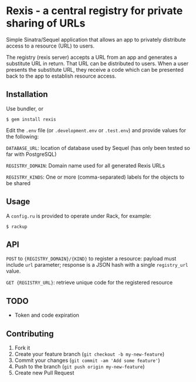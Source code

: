 # Rexis - a central registry for private sharing of URLs

Simple Sinatra/Sequel application that allows an app to privately
distribute access to a resource (URL) to users.

The registry (rexis server) accepts a URL from an app and generates a
substitute URL in return. That URL can be distributed to users. When a
user presents the substitute URL, they receive a code which can be
presented back to the app to establish resource access.

## Installation

Use bundler, or

    $ gem install rexis

Edit the `.env` file (or `.development.env` or `.test.env`) and
provide values for the following:

`DATABASE_URL`: location of database used by Sequel (has only been
tested so far with PostgreSQL)

`REGISTRY_DOMAIN`: Domain name used for all generated Rexis URLs

`REGISTRY_KINDS`: One or more (comma-separated) labels for the objects
to be shared

## Usage

A `config.ru` is provided to operate under Rack, for example:

    $ rackup

## API

`POST` to `{REGISTRY_DOMAIN}/{KIND}` to register a resource: payload
must include `url` parameter; response is a JSON hash with a single
`registry_url` value.

`GET {REGISTRY_URL}`: retrieve unique code for the registered resource

## TODO

- Token and code expiration

## Contributing

1. Fork it
2. Create your feature branch (`git checkout -b my-new-feature`)
3. Commit your changes (`git commit -am 'Add some feature'`)
4. Push to the branch (`git push origin my-new-feature`)
5. Create new Pull Request
